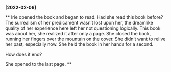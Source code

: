 **[2022-02-06]**

**
Irie opened the book and began to read. Had she read this book before? The surrealism of her predicament wasn’t lost upon her, the dreamlike quality of her experience here left her not questioning logically. This book was about her, she realized it after only a page. She closed the book, running her fingers over the mountain on the cover. She didn’t want to relive her past, especially now. She held the book in her hands for a second. 

How does it end?

She opened to the last page. 
**
